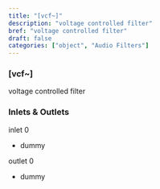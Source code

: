```yaml
---
title: "[vcf~]"
description: "voltage controlled filter"
bref: "voltage controlled filter"
draft: false
categories: ["object", "Audio Filters"]
---
```


### [vcf~]

voltage controlled filter

### Inlets & Outlets

inlet 0

 - dummy

outlet 0

 - dummy
 
